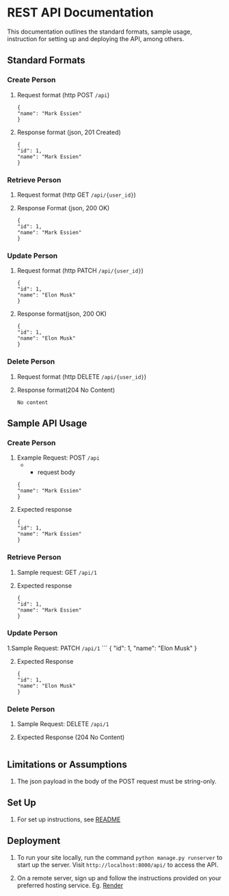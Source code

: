 # REST API Documentation

This documentation outlines the standard formats, sample usage, instruction for setting up and deploying the API, among others.

## Standard Formats

### Create Person 
1. Request format (http POST `/api`)
    ```
    {
    "name": "Mark Essien"
    }
    ```
2. Response format (json, 201 Created)
    ```
    {
    "id": 1,
    "name": "Mark Essien"
    }
    ```

### Retrieve Person 
1. Request format  (http GET `/api/{user_id}`)

2. Response Format (json, 200 OK)
    ```
    {
    "id": 1,
    "name": "Mark Essien"
    }
    ```

### Update Person 
1. Request format (http PATCH `/api/{user_id}`)
    ```
    {
    "id": 1,
    "name": "Elon Musk"
    }

2. Response format(json, 200 OK)
    ```
    {
    "id": 1,
    "name": "Elon Musk"
    }
    ```

### Delete Person
1. Request format (http DELETE `/api/{user_id}`)

2. Response format(204 No Content)
    ```
    No content

    ```

## Sample API Usage

### Create Person 
1. Example Request: POST `/api`
    * * request body
    ```
    {
    "name": "Mark Essien"
    }
    ```
2. Expected response
    ```
    {
    "id": 1,
    "name": "Mark Essien"
    }
    ```

### Retrieve Person 
1. Sample request:  GET `/api/1`

2. Expected response
    ```
    {
    "id": 1,
    "name": "Mark Essien"
    }
    ```

### Update Person 
1.Sample Request: PATCH `/api/1`
    ```
    {
    "id": 1,
    "name": "Elon Musk"
    }

2. Expected Response
    ```
    {
    "id": 1,
    "name": "Elon Musk"
    }
    ```

### Delete Person
1. Sample Request: DELETE `/api/1`

2. Expected Response (204 No Content)
    ```

    ```

## Limitations or Assumptions
1. The json payload in the body of the POST request must be string-only.

## Set Up
1. For set up instructions, see [README](/README.md)

## Deployment
1. To run your site locally, run the command `python manage.py runserver` to start up the server.
Visit `http://localhost:8000/api/` to access the API.

2. On a remote server, sign up and follow the instructions provided on your preferred hosting service. Eg. [Render](https://www.render.com)



